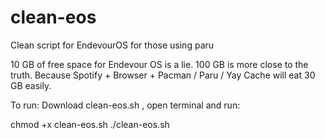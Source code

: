 # clean-eos
Clean script for EndevourOS for those using paru

10 GB of free space for Endevour OS is a lie. 100 GB is more close to the truth. Because Spotify + Browser + Pacman / Paru / Yay Cache will eat 30 GB easily.

To run: Download clean-eos.sh , open terminal and run:

chmod +x clean-eos.sh
./clean-eos.sh
